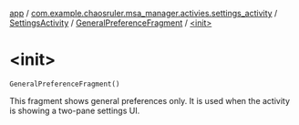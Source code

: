 [app](../../../index.md) / [com.example.chaosruler.msa_manager.activies.settings_activity](../../index.md) / [SettingsActivity](../index.md) / [GeneralPreferenceFragment](index.md) / [&lt;init&gt;](.)

# &lt;init&gt;

`GeneralPreferenceFragment()`

This fragment shows general preferences only. It is used when the
activity is showing a two-pane settings UI.

